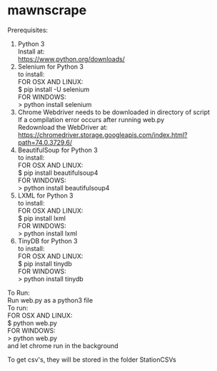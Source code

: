 # mawnscrape
Prerequisites:  
1. Python 3  
    Install at:  
        https://www.python.org/downloads/  
2. Selenium for Python 3  
    to install:  
        FOR OSX AND LINUX:  
            $ pip install -U selenium  
        FOR WINDOWS:  
            > python install selenium  
3. Chrome Webdriver needs to be downloaded in directory of script  
    If a compilation error occurs after running web.py  
        Redownload the WebDriver at:  
            https://chromedriver.storage.googleapis.com/index.html?path=74.0.3729.6/  
4. BeautifulSoup for Python 3  
    to install:  
        FOR OSX AND LINUX:  
            $ pip install beautifulsoup4  
        FOR WINDOWS:  
            > python install beautifulsoup4  
5. LXML for Python 3  
    to install:  
        FOR OSX AND LINUX:  
            $ pip install lxml  
        FOR WINDOWS:  
            > python install lxml  
6. TinyDB for Python 3  
    to install:  
        FOR OSX AND LINUX:  
            $ pip install tinydb  
        FOR WINDOWS:  
            > python install tinydb  


To Run:  
    Run web.py as a python3 file  
        To run:  
            FOR OSX AND LINUX:  
                $ python web.py  
            FOR WINDOWS:  
                > python web.py  
        and let chrome run in the background  

To get csv's, they will be stored in the folder StationCSVs  
